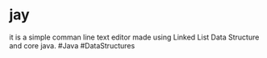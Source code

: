 # jay
it is a simple comman line text editor made using Linked List Data Structure and core java.
#Java #DataStructures 
